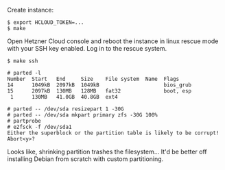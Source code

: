 Create instance:

```console
$ export HCLOUD_TOKEN=...
$ make
```

Open Hetzner Cloud console and reboot the instance in linux rescue mode with
your SSH key enabled. Log in to the rescue system.

```console
$ make ssh

# parted -l
Number  Start   End     Size    File system  Name  Flags
14      1049kB  2097kB  1049kB                     bios_grub
15      2097kB  130MB   128MB   fat32              boot, esp
 1      130MB   41.0GB  40.8GB  ext4

# parted -- /dev/sda resizepart 1 -30G
# parted -- /dev/sda mkpart primary zfs -30G 100%
# partprobe
# e2fsck -f /dev/sda1
Either the superblock or the partition table is likely to be corrupt!
Abort<y>?
```

Looks like, shrinking partition trashes the filesystem... It'd be better off
installing Debian from scratch with custom partitioning.
